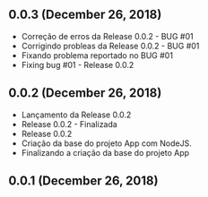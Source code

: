 ## 0.0.3 (December 26, 2018)
  - Correção de erros da Release 0.0.2 - BUG #01
  - Corrigindo probleas da Release 0.0.2 - BUG #01
  - Fixando problema reportado no BUG #01
  - Fixing bug #01 - Release 0.0.2

## 0.0.2 (December 26, 2018)
  - Lançamento da Release 0.0.2
  - Release 0.0.2 - Finalizada
  - Release 0.0.2
  - Criação da base do projeto App com NodeJS.
  - Finalizando a criação da base do projeto App

## 0.0.1 (December 26, 2018)


